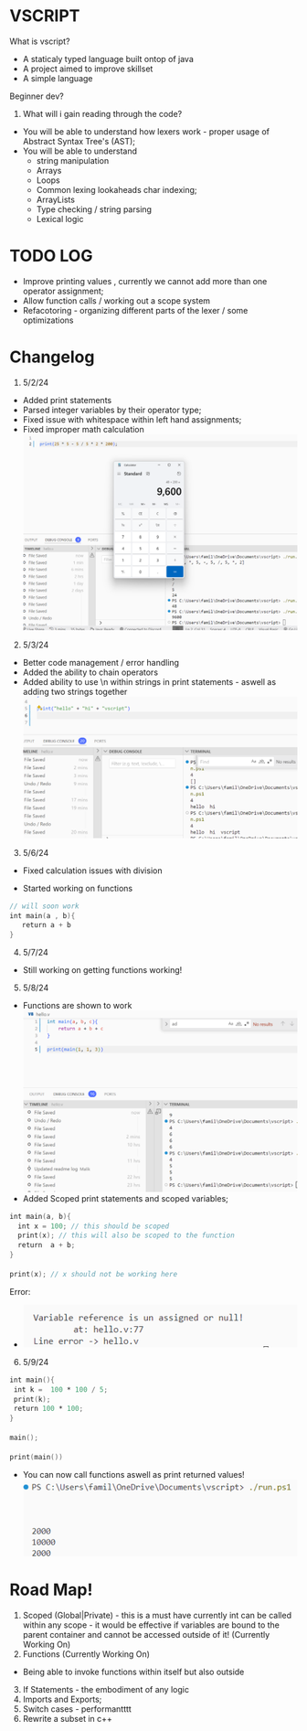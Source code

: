 # VSCRIPT


What is vscript?
- A staticaly typed language built ontop of java
- A project aimed to improve skillset
- A simple language


Beginner dev?

1. What will i gain reading through the code?
 - You will be able to understand how lexers work - proper usage of Abstract Syntax Tree's (AST);
 - You will be able to understand 
    - string manipulation 
    - Arrays
    - Loops
    - Common lexing lookaheads char indexing;
    - ArrayLists
    - Type checking / string parsing
    - Lexical logic


# TODO LOG
-  Improve printing values , currently we cannot add more than one operator assignment;
-  Allow function calls  / working out a scope system
-  Refacotoring - organizing different parts of the lexer / some optimizations  
# Changelog

1. 5/2/24 
 - Added print statements 
 - Parsed integer variables by their operator type; 
 - Fixed issue with whitespace within left hand assignments;  
 - Fixed improper math calculation
  ![alt text](screenshots/image-1.png)

2. 5/3/24 
 - Better code management / error handling 
 - Added the ability to chain operators
 - Added ability to use \n within strings in print statements - aswell as adding two strings together
 ![alt text](screenshots/image2.png)
3. 5/6/24  
 - Fixed calculation issues with division

 - Started working on functions
 ```v
 // will soon work
 int main(a , b){
    return a + b
 }
 ```
 4. 5/7/24
  - Still working on getting functions working!

 5. 5/8/24
  - Functions are shown to work
  ![Functions Working](screenshots/image.png)
  - Added Scoped print statements and scoped variables;
```v
int main(a, b){ 
  int x = 100; // this should be scoped
  print(x); // this will also be scoped to the function
  return  a + b;
}     

print(x); // x should not be working here
``` 
Error: 
  - ![unsgined print](screenshots/image3.png)

6. 5/9/24

```v
int main(){  
 int k =  100 * 100 / 5;
 print(k); 
 return 100 * 100;
}     

main();

print(main())
```
 - You can now call functions aswell as print returned values!
 ![alt text](screenshots/image4.png)

# Road Map!

1. Scoped (Global|Private) - this is a must have currently int can be called within any scope - it would be effective if variables are bound to the parent container and cannot be accessed outside of it!  (Currently Working On)
2. Functions (Currently Working On)
 - Being able to invoke functions within itself but also outside 
3. If Statements - the embodiment of any logic 
4. Imports and Exports;
5. Switch cases - performantttt
6. Rewrite a subset in c++ 